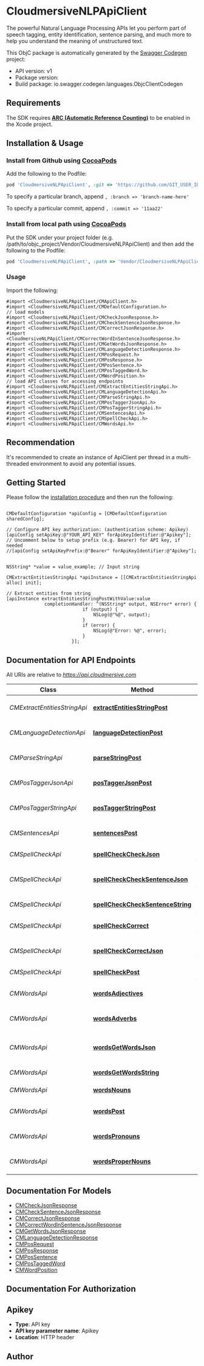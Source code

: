 # CloudmersiveNLPApiClient

The powerful Natural Language Processing APIs let you perform part of speech tagging, entity identification, sentence parsing, and much more to help you understand the meaning of unstructured text.

This ObjC package is automatically generated by the [Swagger Codegen](https://github.com/swagger-api/swagger-codegen) project:

- API version: v1
- Package version: 
- Build package: io.swagger.codegen.languages.ObjcClientCodegen

## Requirements

The SDK requires [**ARC (Automatic Reference Counting)**](http://stackoverflow.com/questions/7778356/how-to-enable-disable-automatic-reference-counting) to be enabled in the Xcode project.

## Installation & Usage
### Install from Github using [CocoaPods](https://cocoapods.org/)

Add the following to the Podfile:

```ruby
pod 'CloudmersiveNLPApiClient', :git => 'https://github.com/GIT_USER_ID/GIT_REPO_ID.git'
```

To specify a particular branch, append `, :branch => 'branch-name-here'`

To specify a particular commit, append `, :commit => '11aa22'`

### Install from local path using [CocoaPods](https://cocoapods.org/)

Put the SDK under your project folder (e.g. /path/to/objc_project/Vendor/CloudmersiveNLPApiClient) and then add the following to the Podfile:

```ruby
pod 'CloudmersiveNLPApiClient', :path => 'Vendor/CloudmersiveNLPApiClient'
```

### Usage

Import the following:

```objc
#import <CloudmersiveNLPApiClient/CMApiClient.h>
#import <CloudmersiveNLPApiClient/CMDefaultConfiguration.h>
// load models
#import <CloudmersiveNLPApiClient/CMCheckJsonResponse.h>
#import <CloudmersiveNLPApiClient/CMCheckSentenceJsonResponse.h>
#import <CloudmersiveNLPApiClient/CMCorrectJsonResponse.h>
#import <CloudmersiveNLPApiClient/CMCorrectWordInSentenceJsonResponse.h>
#import <CloudmersiveNLPApiClient/CMGetWordsJsonResponse.h>
#import <CloudmersiveNLPApiClient/CMLanguageDetectionResponse.h>
#import <CloudmersiveNLPApiClient/CMPosRequest.h>
#import <CloudmersiveNLPApiClient/CMPosResponse.h>
#import <CloudmersiveNLPApiClient/CMPosSentence.h>
#import <CloudmersiveNLPApiClient/CMPosTaggedWord.h>
#import <CloudmersiveNLPApiClient/CMWordPosition.h>
// load API classes for accessing endpoints
#import <CloudmersiveNLPApiClient/CMExtractEntitiesStringApi.h>
#import <CloudmersiveNLPApiClient/CMLanguageDetectionApi.h>
#import <CloudmersiveNLPApiClient/CMParseStringApi.h>
#import <CloudmersiveNLPApiClient/CMPosTaggerJsonApi.h>
#import <CloudmersiveNLPApiClient/CMPosTaggerStringApi.h>
#import <CloudmersiveNLPApiClient/CMSentencesApi.h>
#import <CloudmersiveNLPApiClient/CMSpellCheckApi.h>
#import <CloudmersiveNLPApiClient/CMWordsApi.h>

```

## Recommendation

It's recommended to create an instance of ApiClient per thread in a multi-threaded environment to avoid any potential issues.

## Getting Started

Please follow the [installation procedure](#installation--usage) and then run the following:

```objc

CMDefaultConfiguration *apiConfig = [CMDefaultConfiguration sharedConfig];

// Configure API key authorization: (authentication scheme: Apikey)
[apiConfig setApiKey:@"YOUR_API_KEY" forApiKeyIdentifier:@"Apikey"];
// Uncomment below to setup prefix (e.g. Bearer) for API key, if needed
//[apiConfig setApiKeyPrefix:@"Bearer" forApiKeyIdentifier:@"Apikey"];


NSString* *value = value_example; // Input string

CMExtractEntitiesStringApi *apiInstance = [[CMExtractEntitiesStringApi alloc] init];

// Extract entities from string
[apiInstance extractEntitiesStringPostWithValue:value
              completionHandler: ^(NSString* output, NSError* error) {
                            if (output) {
                                NSLog(@"%@", output);
                            }
                            if (error) {
                                NSLog(@"Error: %@", error);
                            }
                        }];

```

## Documentation for API Endpoints

All URIs are relative to *https://api.cloudmersive.com*

Class | Method | HTTP request | Description
------------ | ------------- | ------------- | -------------
*CMExtractEntitiesStringApi* | [**extractEntitiesStringPost**](docs/CMExtractEntitiesStringApi.md#extractentitiesstringpost) | **POST** /nlp/ExtractEntitiesString | Extract entities from string
*CMLanguageDetectionApi* | [**languageDetectionPost**](docs/CMLanguageDetectionApi.md#languagedetectionpost) | **POST** /nlp/language/detect | Detect language of text
*CMParseStringApi* | [**parseStringPost**](docs/CMParseStringApi.md#parsestringpost) | **POST** /nlp/ParseString | Parse string to syntax tree
*CMPosTaggerJsonApi* | [**posTaggerJsonPost**](docs/CMPosTaggerJsonApi.md#postaggerjsonpost) | **POST** /nlp/PosTaggerJson | Part-of-speech tag a string
*CMPosTaggerStringApi* | [**posTaggerStringPost**](docs/CMPosTaggerStringApi.md#postaggerstringpost) | **POST** /nlp/PosTaggerString | Part-of-speech tag a string
*CMSentencesApi* | [**sentencesPost**](docs/CMSentencesApi.md#sentencespost) | **POST** /nlp/get/sentences/string | Extract sentences from string
*CMSpellCheckApi* | [**spellCheckCheckJson**](docs/CMSpellCheckApi.md#spellcheckcheckjson) | **POST** /nlp/spellcheck/check/word/json | Spell check word
*CMSpellCheckApi* | [**spellCheckCheckSentenceJson**](docs/CMSpellCheckApi.md#spellcheckchecksentencejson) | **POST** /nlp/spellcheck/check/sentence/json | Check if sentence is spelled correctly
*CMSpellCheckApi* | [**spellCheckCheckSentenceString**](docs/CMSpellCheckApi.md#spellcheckchecksentencestring) | **POST** /nlp/spellcheck/check/sentence/string | Spell check a sentence
*CMSpellCheckApi* | [**spellCheckCorrect**](docs/CMSpellCheckApi.md#spellcheckcorrect) | **POST** /nlp/spellcheck/correct/word/string | Find spelling corrections
*CMSpellCheckApi* | [**spellCheckCorrectJson**](docs/CMSpellCheckApi.md#spellcheckcorrectjson) | **POST** /nlp/spellcheck/correct/word/json | Find spelling corrections
*CMSpellCheckApi* | [**spellCheckPost**](docs/CMSpellCheckApi.md#spellcheckpost) | **POST** /nlp/spellcheck/check/word/string | Spell check a word
*CMWordsApi* | [**wordsAdjectives**](docs/CMWordsApi.md#wordsadjectives) | **POST** /nlp/get/words/adjectives/string | Get adjectives in string
*CMWordsApi* | [**wordsAdverbs**](docs/CMWordsApi.md#wordsadverbs) | **POST** /nlp/get/words/adverbs/string | Get adverbs in input string
*CMWordsApi* | [**wordsGetWordsJson**](docs/CMWordsApi.md#wordsgetwordsjson) | **POST** /nlp/get/words/json | Get words in input string (JSON)
*CMWordsApi* | [**wordsGetWordsString**](docs/CMWordsApi.md#wordsgetwordsstring) | **POST** /nlp/get/words/string | Get words from string
*CMWordsApi* | [**wordsNouns**](docs/CMWordsApi.md#wordsnouns) | **POST** /nlp/get/words/nouns/string | Get nouns in string
*CMWordsApi* | [**wordsPost**](docs/CMWordsApi.md#wordspost) | **POST** /nlp/get/words/verbs/string | Get the verbs in a string
*CMWordsApi* | [**wordsPronouns**](docs/CMWordsApi.md#wordspronouns) | **POST** /nlp/get/words/pronouns/string | Returns all pronounts in string
*CMWordsApi* | [**wordsProperNouns**](docs/CMWordsApi.md#wordspropernouns) | **POST** /nlp/get/words/properNouns/string | Get proper nouns in a string


## Documentation For Models

 - [CMCheckJsonResponse](docs/CMCheckJsonResponse.md)
 - [CMCheckSentenceJsonResponse](docs/CMCheckSentenceJsonResponse.md)
 - [CMCorrectJsonResponse](docs/CMCorrectJsonResponse.md)
 - [CMCorrectWordInSentenceJsonResponse](docs/CMCorrectWordInSentenceJsonResponse.md)
 - [CMGetWordsJsonResponse](docs/CMGetWordsJsonResponse.md)
 - [CMLanguageDetectionResponse](docs/CMLanguageDetectionResponse.md)
 - [CMPosRequest](docs/CMPosRequest.md)
 - [CMPosResponse](docs/CMPosResponse.md)
 - [CMPosSentence](docs/CMPosSentence.md)
 - [CMPosTaggedWord](docs/CMPosTaggedWord.md)
 - [CMWordPosition](docs/CMWordPosition.md)


## Documentation For Authorization


## Apikey

- **Type**: API key
- **API key parameter name**: Apikey
- **Location**: HTTP header


## Author




